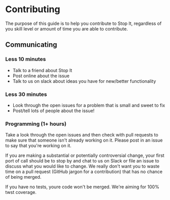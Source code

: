 # Contributing

The purpose of this guide is to help you contribute to Stop It, regardless of you skill level or amount of time you are able to contribute.

## Communicating
### Less 10 minutes
 - Talk to a friend about Stop It
 - Post online about the issue
 - Talk to us on slack about ideas you have for new/better functionality
 
### Less 30 minutes
 - Look through the open issues for a problem that is small and sweet to fix
 - Post/tell lots of people about the issue!

### Programming (1+ hours)

Take a look through the open issues and then check with pull requests to make sure that someone isn't already working on it. Please post in an issue to say that you're working on it.

If you are making a substantial or potentially controversial change, your first port of call should be to stop by and chat to us on Slack or file an issue to discuss what you would like to change. We really don't want you to waste time on a pull request (GitHub jargon for a contribution) that has no chance of being merged.

If you have no tests, youre code won't be merged. We're aiming for 100% twst coverage.
